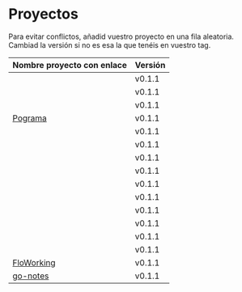 # Proyectos

Para evitar conflictos, añadid vuestro proyecto en una fila
aleatoria. Cambiad la versión si no es esa la que tenéis en vuestro tag.

| Nombre proyecto con enlace                                                         | Versión |
|------------------------------------------------------------------------------------|---------|
|                                                                                    | v0.1.1  |
|                                                                                    | v0.1.1  |
|                                                                                    | v0.1.1  |
|   [Pograma](https://github.com/Phyton-es-mi-typo/pograma)                          | v0.1.1  |
|                                                                                    | v0.1.1  |
|                                                                                    | v0.1.1  |
|                                                                                    | v0.1.1  |
|                                                                                    | v0.1.1  |
|                                                                                    | v0.1.1  |
|                                                                                    | v0.1.1  |
|                                                                                    | v0.1.1  |
|                                                                                    | v0.1.1  |
|                                                                                    | v0.1.1  |
|                                                                                    | v0.1.1  |
|    [FloWorking](https://github.com/PalomitaTeam/FloWorking)                        | v0.1.1  | 
|    [go-notes](https://github.com/Golang-EC/go-notes)                               | v0.1.1  |

